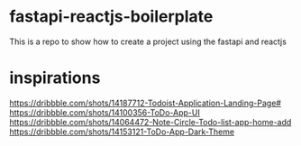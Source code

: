 # fastapi-reactjs-boilerplate
This is a repo to show how to create a project using the fastapi and reactjs


# inspirations

https://dribbble.com/shots/14187712-Todoist-Application-Landing-Page#
https://dribbble.com/shots/14100356-ToDo-App-UI
https://dribbble.com/shots/14064472-Note-Circle-Todo-list-app-home-add
https://dribbble.com/shots/14153121-ToDo-App-Dark-Theme
